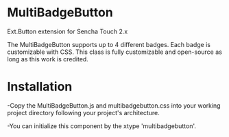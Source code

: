 MultiBadgeButton
================

Ext.Button extension for Sencha Touch 2.x

The MultiBadgeButton supports up to 4 different badges. Each badge is customizable with CSS.
This class is fully customizable and open-source as long as this work is credited.

Installation
================
  -Copy the MultiBadgeButton.js and multibadgebutton.css into your working project directory following your project's architecture.
  
  -You can initialize this component by the xtype 'multibadgebutton'.
  
